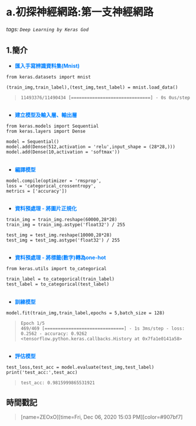 # a.初探神經網路:第一支神經網路

###### tags: `Deep Learning by Keras God`

## 1.簡介

* <font color="#0080FF">**匯入手寫辨識資料集(Mnist)**</font>

```python=+
from keras.datasets import mnist

(train_img,train_label),(test_img,test_label) = mnist.load_data()
```

> ```11493376/11490434 [==============================] - 0s 0us/step```
##
* <font color="#0080FF">**建立模型及輸入層、輸出層**</font>

```python=+
from keras.models import Sequential
from keras.layers import Dense 

model = Sequential()
model.add(Dense(512,activation = 'relu',input_shape = (28*28,)))
model.add(Dense(10,activation = 'softmax'))
```
##
* <font color="#0080FF">**編譯模型**</font>

```python=+
model.compile(optimizer = 'rmsprop',
loss = 'categorical_crossentropy',
metrics = ['accuracy'])
```
##
* <font color="#0080FF">**資料預處理 - 將圖片正規化**</font>

```python=+
train_img = train_img.reshape(60000,28*28)
train_img = train_img.astype('float32') / 255

test_img = test_img.reshape(10000,28*28)
test_img = test_img.astype('float32') / 255
```
##
* <font color="#0080FF">**資料預處理 - 將標籤(數字)轉為one-hot**</font>

```python=+
from keras.utils import to_categorical

train_label = to_categorical(train_label)
test_label = to_categorical(test_label)
```
##
* <font color="#0080FF">**訓練模型**</font>

```python=+
model.fit(train_img,train_label,epochs = 5,batch_size = 128)
```

> ```Epoch 1/5```</br>
> ```469/469 [==============================] - 1s 3ms/step - loss: 0.2562 - accuracy: 0.9262```</br>
> ```<tensorflow.python.keras.callbacks.History at 0x7fa1e0141a58>```

##
* <font color="#0080FF">**評估模型**</font>

```python=+
test_loss,test_acc = model.evaluate(test_img,test_label)
print('test_acc:',test_acc)
```

> ```test_acc: 0.9815999865531921```

## 時間戳記

> [name=ZEOxO][time=Fri, Dec 06, 2020 15:03 PM][color=#907bf7]


